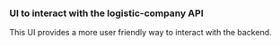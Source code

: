 

### UI to interact with the logistic-company API

This UI provides a more user friendly way to interact with the backend. 

